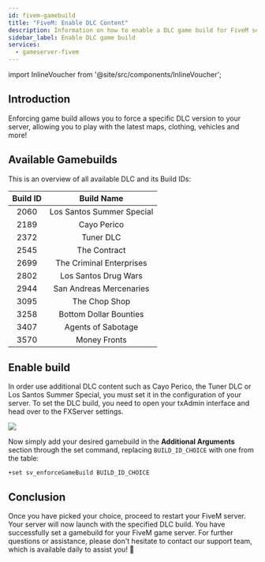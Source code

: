 ```yaml
---
id: fivem-gamebuild
title: "FiveM: Enable DLC Content"
description: Information on how to enable a DLC game build for FiveM servers - ZAP-Hosting.com - Documentation
sidebar_label: Enable DLC game build
services:
  - gameserver-fivem
---
```


import InlineVoucher from '@site/src/components/InlineVoucher';

## Introduction

Enforcing game build allows you to force a specific DLC version to your server, allowing you to play with the latest maps, clothing, vehicles and more! 

<InlineVoucher />

## Available Gamebuilds

This is an overview of all available DLC and its Build IDs: 

| Build ID |        Build Name         |
| :------: | :-----------------------: |
|   2060   | Los Santos Summer Special |
|   2189   |        Cayo Perico        |
|   2372   |         Tuner DLC         |
|   2545   |       The Contract        |
|   2699   | The Criminal Enterprises  |
|   2802   |   Los Santos Drug Wars    |
|   2944   |  San Andreas Mercenaries  |
|   3095   |       The Chop Shop       |
|   3258   |  Bottom Dollar Bounties   |
|   3407   |    Agents of Sabotage     |
|   3570   |        Money Fronts       |



## Enable build

In order use additional DLC content such as Cayo Perico, the Tuner DLC or Los Santos Summer Special, you must set it in the configuration of your server. To set the DLC build, you need to open your txAdmin interface and head over to the FXServer settings.

![](https://screensaver01.zap-hosting.com/index.php/s/HxmnfPEdcDJgZLX/preview)

Now simply add your desired gamebuild in the **Additional Arguments** section through the set command, replacing `BUILD_ID_CHOICE` with one from the table:

```
+set sv_enforceGameBuild BUILD_ID_CHOICE
```



## Conclusion

Once you have picked your choice, proceed to restart your FiveM server. Your server will now launch with the specified DLC build. You have successfully set a gamebuild for your FiveM game server. For further questions or assistance, please don't hesitate to contact our support team, which is available daily to assist you! 🙂

